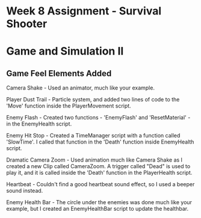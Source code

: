 # Week 8 Assignment - Survival Shooter
# Game and Simulation II

## Game Feel Elements Added

Camera Shake 
	- Used an animator, much like your example.

Player Dust Trail 
	- Particle system, and added two lines of code to the 'Move' function inside the PlayerMovement script.

Enemy Flash 
	- Created two functions - 'EnemyFlash' and 'ResetMaterial' - in the EnemyHealth script.

Enemy Hit Stop 
	- Created a TimeManager script with a function called 'SlowTime'. I called that function in the 'Death' function inside EnemyHealth script.

Dramatic Camera Zoom
	- Used animation much like Camera Shake as I created a new Clip called CameraZoom. A trigger called "Dead" is used to play it, and it is called inside the 'Death' function in the PlayerHealth script.

Heartbeat 
	- Couldn't find a good heartbeat sound effect, so I used a beeper sound instead.

Enemy Health Bar
	- The circle under the enemies was done much like your example, but I created an EnemyHealthBar script to update the healthbar.
